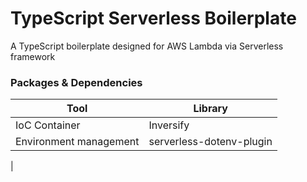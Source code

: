 # TypeScript Serverless Boilerplate
A TypeScript boilerplate designed for AWS Lambda via Serverless framework

### Packages & Dependencies
| Tool        | Library     |
| ----------- | ----------- |
| IoC Container| Inversify |
| Environment management | serverless-dotenv-plugin |
|
